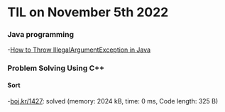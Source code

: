 # **TIL on November 5th 2022**
### Java programming
-[How to Throw IllegalArgumentException in Java](https://rollbar.com/blog/how-to-throw-illegalargumentexception-in-java/?__hstc=44907643.2f15aec075439bbbb84313a0cbcedd10.1626912000169.1626912000170.1626912000171.1&__hssc=44907643.1.1626912000172&__hsfp=3390389424)

### Problem Solving Using C++
#### Sort
-[boj.kr/1427](../../../Problem%20Solving/boj/Sorting/1427-11-05-2022.cpp): solved (memory: 2024 kB, time: 0 ms, Code length: 325 B)